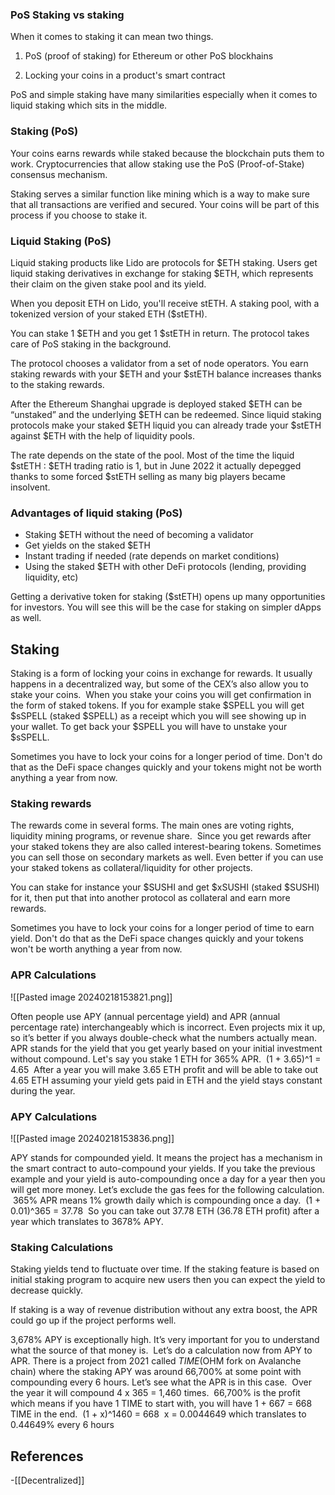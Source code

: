 
### **PoS Staking vs staking**

When it comes to staking it can mean two things.

1. PoS (proof of staking) for Ethereum or other PoS blockhains

2. Locking your coins in a product's smart contract

PoS and simple staking have many similarities especially when it comes to liquid staking which sits in the middle.

### Staking (PoS)

Your coins earns rewards while staked because the blockchain puts them to work. Cryptocurrencies that allow staking use the PoS (Proof-of-Stake) consensus mechanism.

Staking serves a similar function like mining which is a way to make sure that all transactions are verified and secured. Your coins will be part of this process if you choose to stake it.


### Liquid Staking (PoS)

Liquid staking products like Lido are protocols for $ETH staking. Users get liquid staking derivatives in exchange for staking $ETH, which represents their claim on the given stake pool and its yield.

When you deposit ETH on Lido, you'll receive stETH. A staking pool, with a tokenized version of your staked ETH ($stETH).

You can stake 1 $ETH and you get 1 $stETH in return. The protocol takes care of PoS staking in the background.

The protocol chooses a validator from a set of node operators. You earn staking rewards with your $ETH and your $stETH balance increases thanks to the staking rewards.



After the Ethereum Shanghai upgrade is deployed staked $ETH can be “unstaked” and the underlying $ETH can be redeemed. Since liquid staking protocols make your staked $ETH liquid you can already trade your $stETH against $ETH with the help of liquidity pools.

The rate depends on the state of the pool. Most of the time the liquid $stETH : $ETH trading ratio is 1, but in June 2022 it actually depegged thanks to some forced $stETH selling as many big players became insolvent.

### Advantages of liquid staking (PoS)

- Staking $ETH without the need of becoming a validator
- Get yields on the staked $ETH
- Instant trading if needed (rate depends on market conditions)
- Using the staked $ETH with other DeFi protocols (lending, providing liquidity, etc)

Getting a derivative token for staking ($stETH) opens up many opportunities for investors. You will see this will be the case for staking on simpler dApps as well.

## **Staking**

Staking is a form of locking your coins in exchange for rewards. It usually happens in a decentralized way, but some of the CEX’s also allow you to stake your coins.
‎
When you stake your coins you will get confirmation in the form of staked tokens. If you for example stake $SPELL you will get $sSPELL (staked $SPELL) as a receipt which you will see showing up in your wallet. To get back your $SPELL you will have to unstake your $sSPELL.

Sometimes you have to lock your coins for a longer period of time. Don't do that as the DeFi space changes quickly and your tokens might not be worth anything a year from now.


### Staking rewards

The rewards come in several forms. The main ones are voting rights, liquidity mining programs, or revenue share.
‎
Since you get rewards after your staked tokens they are also called interest-bearing tokens. Sometimes you can sell those on secondary markets as well. Even better if you can use your staked tokens as collateral/liquidity for other projects.

You can stake for instance your $SUSHI and get $xSUSHI (staked $SUSHI) for it, then put that into another protocol as collateral and earn more rewards.

Sometimes you have to lock your coins for a longer period of time to earn yield. Don't do that as the DeFi space changes quickly and your tokens won't be worth anything a year from now.

### **APR Calculations**

![[Pasted image 20240218153821.png]]

Often people use APY (annual percentage yield) and APR (annual percentage rate) interchangeably which is incorrect. Even projects mix it up, so it’s better if you always double-check what the numbers actually mean.
‎
APR stands for the yield that you get yearly based on your initial investment without compound. Let's say you stake 1 ETH for 365% APR.
‎
(1 + 3.65)^1 = 4.65
‎
After a year you will make 3.65 ETH profit and will be able to take out 4.65 ETH assuming your yield gets paid in ETH and the yield stays constant during the year.‎


### **APY Calculations**

![[Pasted image 20240218153836.png]]

APY stands for compounded yield. It means the project has a mechanism in the smart contract to auto-compound your yields. If you take the previous example and your yield is auto-compounding once a day for a year then you will get more money. Let’s exclude the gas fees for the following calculation.
‎
365% APR means 1% growth daily which is compounding once a day.
‎
(1 + 0.01)^365 = 37.78
‎
So you can take out 37.78 ETH (36.78 ETH profit) after a year which translates to 3678% APY.


### **Staking Calculations**

Staking yields tend to fluctuate over time. If the staking feature is based on initial staking program to acquire new users then you can expect the yield to decrease quickly. 

If staking is a way of revenue distribution without any extra boost, the APR could go up if the project performs well. 


3,678% APY is exceptionally high. It’s very important for you to understand what the source of that money is.
‎
Let’s do a calculation now from APY to APR. There is a project from 2021 called $TIME ($OHM fork on Avalanche chain) where the staking APY was around 66,700% at some point with compounding every 6 hours. Let’s see what the APR is in this case.
‎
Over the year it will compound 4 x 365 = 1,460 times.
‎
66,700% is the profit which means if you have 1 TIME to start with, you will have 1 + 667 = 668 TIME in the end.
‎
(1 + x)^1460 = 668
‎
x = 0.0044649 which translates to 0.44649% every 6 hours



## References
<!-- Links to pages not referenced in the content -->
-[[Decentralized]]